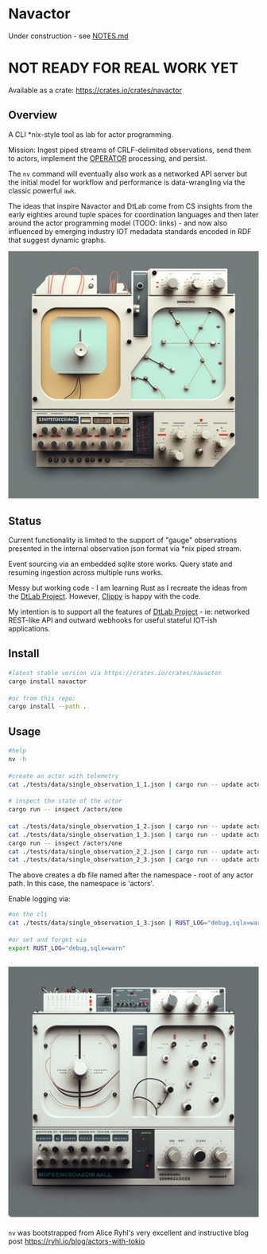 Navactor
============

Under construction - see [NOTES.md](NOTES.md)

# NOT READY FOR REAL WORK YET

Available as a crate: https://crates.io/crates/navactor

Overview
----------

A CLI *nix-style tool as lab for actor programming.

Mission: Ingest piped streams of CRLF-delimited observations, send them to actors,
implement the [OPERATOR](https://github.com/DTLaboratory/dtlab-scala-alligator#operator-api) 
processing, and persist.

The `nv` command will eventually also work as a networked API server but the
initial model for workflow and performance is data-wrangling via the classic
powerful `awk`.

The ideas that inspire Navactor and DtLab come from CS insights from the early
eighties around tuple spaces for coordination languages and then later around 
the actor programming model (TODO: links) - and now also influenced by emerging
industry IOT medadata standards encoded in RDF that suggest dynamic graphs.

![Fun Mutation of DtLab Graphic](images/dtlab-mutant-3.png)

Status
----------

Current functionality is limited to the support of "gauge" observations
presented in the internal observation json format via *nix piped stream.

Event sourcing via an embedded sqlite store works.  Query state and resuming
ingestion across multiple runs works.

Messy but working code - I am learning Rust as I recreate the ideas from
the [DtLab Project](https://home.dtlaboratory.com).  However, [Clippy](https://github.com/navicore/navactor/security/code-scanning) is happy with the code.

My intention is to support all the features of
[DtLab Project](https://home.dtlaboratory.com) - ie: networked REST-like API and
outward webhooks for useful stateful IOT-ish applications.

Install
----------

```bash
#latest stable version via https://crates.io/crates/navactor
cargo install navactor

#or from this repo:
cargo install --path .
```

Usage
----------

```bash
#help
nv -h

#create an actor with telemetry
cat ./tests/data/single_observation_1_1.json | cargo run -- update actors

# inspect the state of the actor
cargo run -- inspect /actors/one

cat ./tests/data/single_observation_1_2.json | cargo run -- update actors
cat ./tests/data/single_observation_1_3.json | cargo run -- update actors
cargo run -- inspect /actors/one
cat ./tests/data/single_observation_2_2.json | cargo run -- update actors
cat ./tests/data/single_observation_2_3.json | cargo run -- update actors

```

The above creates a db file named after the namespace - root of any actor path.
In this case, the namespace is 'actors'.

Enable logging via:
```bash
#on the cli
cat ./tests/data/single_observation_1_3.json | RUST_LOG="debug,sqlx=warn" nv update actors

#or set and forget via
export RUST_LOG="debug,sqlx=warn"
```

![Fun Mutation of DtLab Graphic](images/dtlab-mutant-5.png)
----------

`nv` was bootstrapped from Alice Ryhl's very excellent and instructive blog post https://ryhl.io/blog/actors-with-tokio
